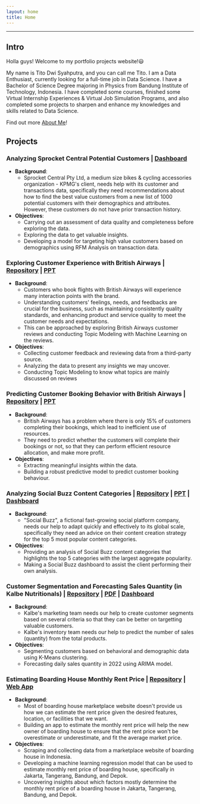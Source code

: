 ```yaml
---
layout: home
title: Home
---
```


---

## **Intro**
Holla guys! Welcome to my portfolio projects website!😃

My name is Tito Dwi Syahputra, and you can call me Tito. I am a Data Enthusiast, currently looking for a full-time job in Data Science. I have a Bachelor of Science Degree majoring in Physics from Bandung Institute of Technology, Indonesia. I have completed some courses, finished some Virtual Internship Experiences & Virtual Job Simulation Programs, and also completed some projects to sharpen and enhance my knowledges and skills related to Data Science. 

Find out more [About Me](./about.html)!

## **Projects**
### **Analyzing Sprocket Central Potential Customers** | [Dashboard](https://public.tableau.com/app/profile/tito5892/viz/SprocketCentralPtyLtdDashboard_16990267181470/Overview)
- **Background**:
   - Sprocket Central Pty Ltd, a medium size bikes & cycling accessories organization - KPMG's client, needs help with its customer and transactions data, specifically they need recommendations about how to find the best value customers from a new list of 1000 potential customers with their demographics and attributes. However, these customers do not have prior transaction history.
- **Objectives**:
   - Carrying out an assessment of data quality and completeness before exploring the data.
   - Exploring the data to get valuable insights.
   - Developing a model for targeting high value customers based on demographics using RFM Analysis on transaction data.


### **Exploring Customer Experience with British Airways** | [Repository](https://github.com/dstito/Exploring-Customer-Experience-and-Predicting-Customer-Booking-Behaviour/tree/main) | [PPT](https://docs.google.com/presentation/d/1-EPG0HIlWdc2jh0q8QjfmvrSY9bJp1u0xmGM26Phvj0/edit?usp=sharing) 
- **Background**:
   - Customers who book flights with British Airways will experience many interaction points with the brand.
   - Understanding customers' feelings, needs, and feedbacks are crucial for the business, such as maintaining consistently quality standards, and enhancing product and service quality to meet the customer needs and expectations.
   - This can be approached by exploring British Airways customer reviews and  conducting Topic Modeling with Machine Learning on the reviews.
- **Objectives**:
   - Collecting customer feedback and reviewing data from a third-party source.
   - Analyzing the data to present any insights we may uncover.
   - Conducting Topic Modeling to know what topics are mainly discussed on reviews

### **Predicting Customer Booking Behavior with British Airways** | [Repository](https://github.com/dstito/Exploring-Customer-Experience-and-Predicting-Customer-Booking-Behaviour/tree/main) | [PPT](https://docs.google.com/presentation/d/1pXEfyHdQfBVH0e-u-vuDZBDHJGHo-gCAMOchu9k7yo8/edit?usp=sharing)
- **Background**:
   - British Airways has a problem where there is only 15% of customers completing their bookings, which lead to inefficient use of resources.
   - They need to predict whether the customers will complete their bookings or not, so that they can perform efficient resource allocation, and make more profit.
- **Objectives**:
   - Extracting meaningful insights within the data.
   - Building a robust predictive model to predict customer booking behaviour.

### **Analyzing Social Buzz Content Categories** | [Repository](https://github.com/dstito/Analyzing-Social-Buzz-Content-Categories) | [PPT](https://docs.google.com/presentation/d/1qyHyHXD0q6rYz_h4ZFQjN0dgRkyn1D8_bodHKTUV7qI/edit) | [Dashboard](https://public.tableau.com/views/SocialBuzzDashboard_16980741281140/Dashboard1?:language=en-GB&publish=yes&:display_count=n&:origin=viz_share_link)
- **Background**:
   -  "Social Buzz", a fictional fast-growing social platform company, needs our help to adapt quickly and effectively to its global scale, specifically they need an advice on their content creation strategy for the top 5 most popular content categories.
- **Objectives**:
   - Providing an analysis of Social Buzz content categories that highlights the top 5 categories with the largest aggregate popularity.
   - Making a Social Buzz dashboard to assist the client performing their own analysis.

### **Customer Segmentation and Forecasting Sales Quantity (in Kalbe Nutritionals)** | [Repository](https://github.com/dstito/Customer-Segmentation-and-Forecasting-Sales-Quantity/tree/main) | [PDF](https://github.com/dstito/Customer-Segmentation-and-Forecasting-Sales-Quantity/blob/main/Presentation%20Final%20Project.pdf) | [Dashboard](https://public.tableau.com/app/profile/tito5892/viz/shared/CG5HZHQRK)
- **Background**:
   - Kalbe's marketing team needs our help to create customer segments based on several criteria so that they can be better on targetting valuable customers.
   - Kalbe's inventory team needs our help to predict the number of sales (quantity) from the total products.
- **Objectives**:
   - Segmenting customers based on behavioral and demographic data using K-Means clustering.
   - Forecasting daily sales quantity in 2022 using ARIMA model.

### **Estimating Boarding House Monthly Rent Price** | [Repository](https://github.com/dstito/Estimating-Boarding-House-Monthly-Rent-Price) | [Web App](https://monthlyrentpriceestimator.streamlit.app/)
- **Background**:
   - Most of boarding house marketplace website doesn't provide us how we can estimate the rent price given the desired features, location, or facilities that we want.
   - Building an app to estimate the monthly rent price will help the new owner of boarding house to ensure that the rent price won't be overestimate or underestimate, and fit the average market price.
- **Objectives**:
   - Scraping and collecting data from a marketplace website of boarding house in Indonesia.
   - Developing a machine learning regression model that can be used to estimate monthly rent price of boarding house, specifically in Jakarta, Tangerang, Bandung, and Depok.
   - Uncovering insights about which factors mostly determine the monthly rent price of a boarding house in Jakarta, Tangerang, Bandung, and Depok.
